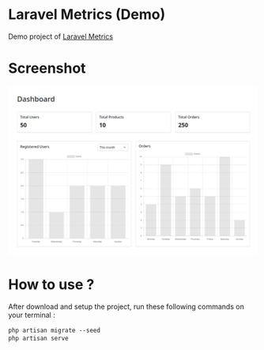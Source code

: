 # Laravel Metrics (Demo)

Demo project of [Laravel Metrics](https://github.com/eliseekn/laravel-metrics)

# Screenshot

![Laravel Metrics Demo](https://github.com/eliseekn/laravel-metrics-demo/blob/main/preview.png "Preview")

# How to use ?

After download and setup the project, run these following commands on your terminal :

```
php artisan migrate --seed
php artisan serve
```
